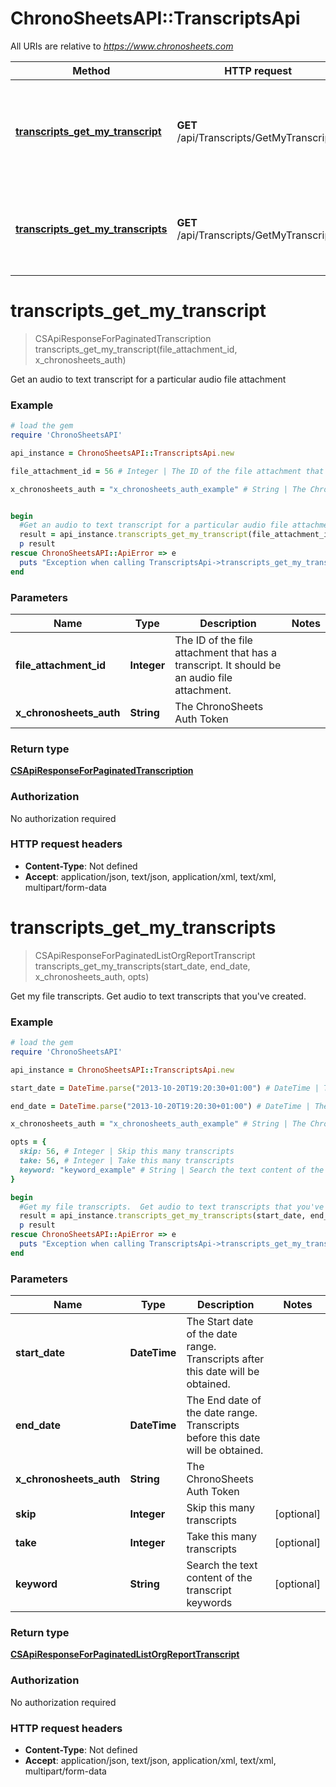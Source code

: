 # ChronoSheetsAPI::TranscriptsApi

All URIs are relative to *https://www.chronosheets.com*

Method | HTTP request | Description
------------- | ------------- | -------------
[**transcripts_get_my_transcript**](TranscriptsApi.md#transcripts_get_my_transcript) | **GET** /api/Transcripts/GetMyTranscript | Get an audio to text transcript for a particular audio file attachment
[**transcripts_get_my_transcripts**](TranscriptsApi.md#transcripts_get_my_transcripts) | **GET** /api/Transcripts/GetMyTranscripts | Get my file transcripts.  Get audio to text transcripts that you&#39;ve created.


# **transcripts_get_my_transcript**
> CSApiResponseForPaginatedTranscription transcripts_get_my_transcript(file_attachment_id, x_chronosheets_auth)

Get an audio to text transcript for a particular audio file attachment

### Example
```ruby
# load the gem
require 'ChronoSheetsAPI'

api_instance = ChronoSheetsAPI::TranscriptsApi.new

file_attachment_id = 56 # Integer | The ID of the file attachment that has a transcript.  It should be an audio file attachment.

x_chronosheets_auth = "x_chronosheets_auth_example" # String | The ChronoSheets Auth Token


begin
  #Get an audio to text transcript for a particular audio file attachment
  result = api_instance.transcripts_get_my_transcript(file_attachment_id, x_chronosheets_auth)
  p result
rescue ChronoSheetsAPI::ApiError => e
  puts "Exception when calling TranscriptsApi->transcripts_get_my_transcript: #{e}"
end
```

### Parameters

Name | Type | Description  | Notes
------------- | ------------- | ------------- | -------------
 **file_attachment_id** | **Integer**| The ID of the file attachment that has a transcript.  It should be an audio file attachment. | 
 **x_chronosheets_auth** | **String**| The ChronoSheets Auth Token | 

### Return type

[**CSApiResponseForPaginatedTranscription**](CSApiResponseForPaginatedTranscription.md)

### Authorization

No authorization required

### HTTP request headers

 - **Content-Type**: Not defined
 - **Accept**: application/json, text/json, application/xml, text/xml, multipart/form-data



# **transcripts_get_my_transcripts**
> CSApiResponseForPaginatedListOrgReportTranscript transcripts_get_my_transcripts(start_date, end_date, x_chronosheets_auth, opts)

Get my file transcripts.  Get audio to text transcripts that you've created.

### Example
```ruby
# load the gem
require 'ChronoSheetsAPI'

api_instance = ChronoSheetsAPI::TranscriptsApi.new

start_date = DateTime.parse("2013-10-20T19:20:30+01:00") # DateTime | The Start date of the date range.  Transcripts after this date will be obtained.

end_date = DateTime.parse("2013-10-20T19:20:30+01:00") # DateTime | The End date of the date range.  Transcripts before this date will be obtained.

x_chronosheets_auth = "x_chronosheets_auth_example" # String | The ChronoSheets Auth Token

opts = { 
  skip: 56, # Integer | Skip this many transcripts
  take: 56, # Integer | Take this many transcripts
  keyword: "keyword_example" # String | Search the text content of the transcript keywords
}

begin
  #Get my file transcripts.  Get audio to text transcripts that you've created.
  result = api_instance.transcripts_get_my_transcripts(start_date, end_date, x_chronosheets_auth, opts)
  p result
rescue ChronoSheetsAPI::ApiError => e
  puts "Exception when calling TranscriptsApi->transcripts_get_my_transcripts: #{e}"
end
```

### Parameters

Name | Type | Description  | Notes
------------- | ------------- | ------------- | -------------
 **start_date** | **DateTime**| The Start date of the date range.  Transcripts after this date will be obtained. | 
 **end_date** | **DateTime**| The End date of the date range.  Transcripts before this date will be obtained. | 
 **x_chronosheets_auth** | **String**| The ChronoSheets Auth Token | 
 **skip** | **Integer**| Skip this many transcripts | [optional] 
 **take** | **Integer**| Take this many transcripts | [optional] 
 **keyword** | **String**| Search the text content of the transcript keywords | [optional] 

### Return type

[**CSApiResponseForPaginatedListOrgReportTranscript**](CSApiResponseForPaginatedListOrgReportTranscript.md)

### Authorization

No authorization required

### HTTP request headers

 - **Content-Type**: Not defined
 - **Accept**: application/json, text/json, application/xml, text/xml, multipart/form-data



